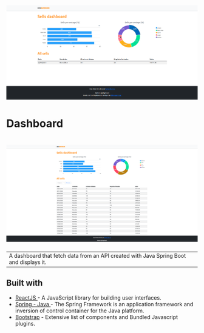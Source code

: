 # ![Dashboard](https://github.com/Rafaelb4rros/spring-react-week/blob/main/frontend/src/assets/springreactweek.png)

# Dashboard

# ![WebApp](https://github.com/Rafaelb4rros/spring-react-week/blob/main/frontend/src/assets/springreactweekimg.png)

<table>
<tr>
<td>
  A dashboard that fetch data from an API created with Java Spring Boot and displays it.
</td>
</tr>
</table>

## Built with

- [ ReactJS ](https://reactjs.org/) - A JavaScript library for building user interfaces.
- [ Spring - Java ](https://spring.io/) - The Spring Framework is an application framework and inversion of control container for the Java platform.
- [Bootstrap](http://getbootstrap.com/) - Extensive list of components and Bundled Javascript plugins.
